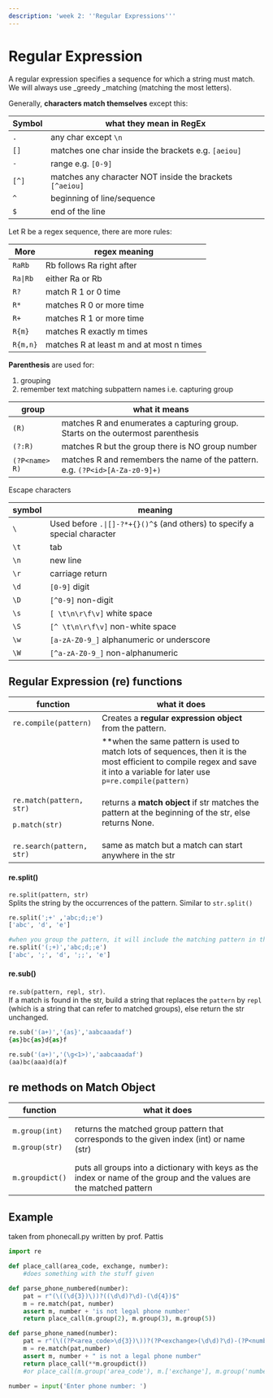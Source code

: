 ```yaml
---
description: 'week 2: ''Regular Expressions'''
---
```


# Regular Expression

A regular expression specifies a sequence for which a string must match. We will always use _greedy _matching (matching the most letters).

Generally, **characters match themselves** except this:

| Symbol | what they mean in RegEx                                  |
| ------ | -------------------------------------------------------- |
| `.`    | any char except `\n`                                     |
| `[]`   | matches one char inside the brackets e.g. `[aeiou]`      |
| `-`    | range e.g. `[0-9]`                                       |
| `[^]`  | matches any character NOT inside the brackets `[^aeiou]` |
| `^`    | beginning of line/sequence                               |
| `$`    | end of the line                                          |

Let R be a regex sequence, there are more rules:

| More     | regex meaning                            |
| -------- | ---------------------------------------- |
| `RaRb`   | Rb follows Ra right after                |
| `Ra\|Rb` | either Ra or Rb                          |
| `R?`     | match R 1 or 0 time                      |
| `R*`     | matches R 0 or more time                 |
| `R+`     | matches R 1 or more time                 |
| `R{m}`   | matches R exactly m times                |
| `R{m,n}` | matches R at least m and at most n times |

**Parenthesis** are used for:

1. grouping 
2. remember text matching subpattern names i.e. capturing group

| group          | what it means                                                                   |
| -------------- | ------------------------------------------------------------------------------- |
| `(R)`          | matches R and enumerates a capturing group. Starts on the outermost parenthesis |
| `(?:R)`        | matches R but the group there is NO group number                                |
| `(?P<name> R)` | matches R and remembers the name of the pattern. e.g. `(?P<id>[A-Za-z0-9]+)`    |

Escape characters

| symbol | meaning                                                                   |
| ------ | ------------------------------------------------------------------------- |
| `\`    | Used before `.\|[]-?*+{}()^$` (and others) to specify a special character |
| `\t`   | tab                                                                       |
| `\n`   | new line                                                                  |
| `\r`   | carriage return                                                           |
| `\d`   | `[0-9]` digit                                                             |
| `\D`   | `[^0-9]` non-digit                                                        |
| `\s`   | `[ \t\n\r\f\v]` white space                                               |
| `\S`   | `[^ \t\n\r\f\v]` non-white space                                          |
| `\w`   | `[a-zA-Z0-9_]` alphanumeric or underscore                                 |
| `\W`   | `[^a-zA-Z0-9_]` non-alphanumeric                                          |

## Regular Expression (re) functions

| function                                                                   | what it does                                                                                                                                                                   |
| -------------------------------------------------------------------------- | ------------------------------------------------------------------------------------------------------------------------------------------------------------------------------ |
| `re.compile(pattern)`                                                      | Creates a **regular expression object** from the pattern.                                                                                                                      |
|                                                                            | \*\*when the same pattern is used to match lots of sequences, then it is the most efficient to compile regex and save it into a variable for later use `p=re.compile(pattern)` |
| <p><code>re.match(pattern, str)</code></p><p><code>p.match(str)</code></p> | returns a **match object** if str matches the pattern at the beginning of the str, else returns None.                                                                          |
| `re.search(pattern, str)`                                                  | same as match but a match can start anywhere in the str                                                                                                                        |

#### re.split()

`re.split(pattern, str)`\
Splits the string by the occurrences of the pattern. Similar to `str.split()`

```python
re.split(';+' ,'abc;d;;e') 
['abc', 'd', 'e']

#when you group the pattern, it will include the matching pattern in the list
re.split('(;+)','abc;d;;e') 
['abc', ';', 'd', ';;', 'e'] 
```

#### re.sub()

`re.sub(pattern, repl, str)`.\
If a match is found in the str, build a string that replaces the `pattern` by `repl` (which is a string that can refer to matched groups), else return the str unchanged.

```python
re.sub('(a+)','{as}','aabcaaadaf') 
{as}bc{as}d{as}f

re.sub('(a+)','(\g<1>)','aabcaaadaf') 
(aa)bc(aaa)d(a)f
```

## re methods on Match Object 

| function                                                         | what it does                                                                                                         |
| ---------------------------------------------------------------- | -------------------------------------------------------------------------------------------------------------------- |
| <p><code>m.group(int)</code></p><p><code>m.group(str)</code></p> | returns the matched group pattern that corresponds to the given index (int) or name (str)                            |
| `m.groupdict()`                                                  | puts all groups into a dictionary with keys as the index or name of the group and the values are the matched pattern |

## Example

taken from phonecall.py written by prof. Pattis

```python
import re

def place_call(area_code, exchange, number):
    #does something with the stuff given

def parse_phone_numbered(number):
    pat = r"(\((\d{3})\))?((\d\d)?\d)-(\d{4})$"
    m = re.match(pat, number)
    assert m, number + 'is not legal phone number'
    return place_call(m.group(2), m.group(3), m.group(5))

def parse_phone_named(number):
    pat = r"(\((?P<area_code>\d{3})\))?(?P<exchange>(\d\d)?\d)-(?P<number>\d{4})$"
    m = re.match(pat,number)
    assert m, number + " is not a legal phone number"
    return place_call(**m.groupdict())
    #or place_call(m.group('area_code'), m.['exchange'], m.group('number'))

number = input('Enter phone number: ')
```
